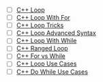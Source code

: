 - [ ] [C++ Loop]()
- [ ] [C++ Loop With For]()
- [ ] [C++ Loop Tricks]()
- [ ] [C++ Loop Advanced Syntax]()
- [ ] [C++ Loop With While]()
- [ ] [C++ Ranged Loop]()
- [ ] [C++ For vs While]()
- [ ] [C++ Loop Use Cases]()
- [ ] [C++ Do While Use Cases]()